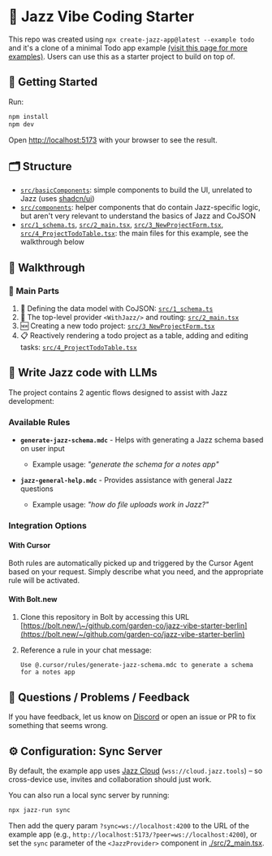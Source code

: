 # 📝 Jazz Vibe Coding Starter

This repo was created using `npx create-jazz-app@latest --example todo` and it's a clone of a minimal Todo app example [(visit this page for more examples)](https://jazz.tools/examples). Users can use this as a starter project to build on top of.

## 🚀 Getting Started

Run:

```bash
npm install
npm dev
````

Open [http://localhost:5173](http://localhost:5173) with your browser to see the result.

## 🗂️ Structure

* [`src/basicComponents`](./src/basicComponents): simple components to build the UI, unrelated to Jazz (uses [shadcn/ui](https://ui.shadcn.com))
* [`src/components`](./src/components/): helper components that do contain Jazz-specific logic, but aren't very relevant to understand the basics of Jazz and CoJSON
* [`src/1_schema.ts`](./src/1_schema.ts), [`src/2_main.tsx`](./src/2_main.tsx), [`src/3_NewProjectForm.tsx`](./src/3_NewProjectForm.tsx), [`src/4_ProjectTodoTable.tsx`](./src/4_ProjectTodoTable.tsx): the main files for this example, see the walkthrough below

## 🧭 Walkthrough

### 🔧 Main Parts

1. 🧱 Defining the data model with CoJSON: [`src/1_schema.ts`](./src/1_schema.ts)
2. 🚪 The top-level provider `<WithJazz/>` and routing: [`src/2_main.tsx`](./src/2_main.tsx)
3. 🆕 Creating a new todo project: [`src/3_NewProjectForm.tsx`](./src/3_NewProjectForm.tsx)
4. 📋 Reactively rendering a todo project as a table, adding and editing tasks: [`src/4_ProjectTodoTable.tsx`](./src/4_ProjectTodoTable.tsx)

## 🤖 Write Jazz code with LLMs

The project contains 2 agentic flows designed to assist with Jazz development:

### Available Rules

- **`generate-jazz-schema.mdc`** - Helps with generating a Jazz schema based on user input
  - Example usage: *"generate the schema for a notes app"*
  
- **`jazz-general-help.mdc`** - Provides assistance with general Jazz questions
  - Example usage: *"how do file uploads work in Jazz?"*

### Integration Options

#### With Cursor

Both rules are automatically picked up and triggered by the Cursor Agent based on your request. Simply describe what you need, and the appropriate rule will be activated.

#### With Bolt.new

1. Clone this repository in Bolt by accessing this URL [https://bolt.new/\~/github.com/garden-co/jazz-vibe-starter-berlin](https://bolt.new/~/github.com/garden-co/jazz-vibe-starter-berlin)

2. Reference a rule in your chat message:
   ```
   Use @.cursor/rules/generate-jazz-schema.mdc to generate a schema for a notes app
   ```


## 💬 Questions / Problems / Feedback

If you have feedback, let us know on [Discord](https://discord.gg/utDMjHYg42) or open an issue or PR to fix something that seems wrong.

## ⚙️ Configuration: Sync Server

By default, the example app uses [Jazz Cloud](https://jazz.tools/cloud) (`wss://cloud.jazz.tools`) – so cross-device use, invites and collaboration should just work.

You can also run a local sync server by running:

```bash
npx jazz-run sync
```

Then add the query param `?sync=ws://localhost:4200` to the URL of the example app (e.g., `http://localhost:5173/?peer=ws://localhost:4200`), or set the `sync` parameter of the `<JazzProvider>` component in [./src/2\_main.tsx](./src/2_main.tsx).
